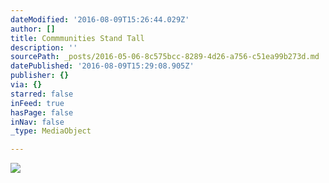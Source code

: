 ```yaml
---
dateModified: '2016-08-09T15:26:44.029Z'
author: []
title: Commmunities Stand Tall
description: ''
sourcePath: _posts/2016-05-06-8c575bcc-8289-4d26-a756-c51ea99b273d.md
datePublished: '2016-08-09T15:29:08.905Z'
publisher: {}
via: {}
starred: false
inFeed: true
hasPage: false
inNav: false
_type: MediaObject

---
```

![](https://the-grid-user-content.s3-us-west-2.amazonaws.com/a7825ac7-4b0c-4620-be02-d7315d9eabff.jpg)